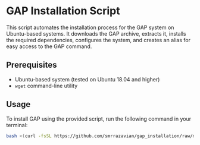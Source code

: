 # GAP Installation Script

This script automates the installation process for the GAP system on Ubuntu-based systems. It downloads the GAP archive, extracts it, installs the required dependencies, configures the system, and creates an alias for easy access to the GAP command.

## Prerequisites

- Ubuntu-based system (tested on Ubuntu 18.04 and higher)
- `wget` command-line utility

## Usage

To install GAP using the provided script, run the following command in your terminal:

```bash
bash <(curl -fsSL https://github.com/smrrazavian/gap_installation/raw/main/gap_installation.sh)
